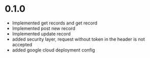 # 0.1.0

* Implemented get records and get record
* Implemented post new record
* Implemented update record
* added security layer, request without token in the header is not accepted
* added google cloud deployment config
